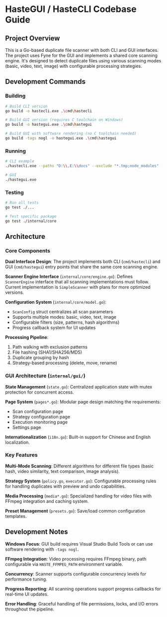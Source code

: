 # HasteGUI / HasteCLI Codebase Guide

## Project Overview
This is a Go-based duplicate file scanner with both CLI and GUI interfaces. The project uses Fyne for the GUI and implements a shared core scanning engine. It's designed to detect duplicate files using various scanning modes (basic, video, text, image) with configurable processing strategies.

## Development Commands

### Building
```bash
# Build CLI version
go build -o hastecli.exe .\cmd\hastecli

# Build GUI version (requires C toolchain on Windows)
go build -o hastegui.exe .\cmd\hastegui

# Build GUI with software rendering (no C toolchain needed)
go build -tags nogl -o hastegui.exe .\cmd\hastegui
```

### Running
```bash
# CLI example
./hastecli.exe --paths "D:\\,E:\\docs" --exclude "*.tmp;node_modules" --mode basic --concurrency 4

# GUI
./hastegui.exe
```

### Testing
```bash
# Run all tests
go test ./...

# Test specific package
go test ./internal/core
```

## Architecture

### Core Components

**Dual Interface Design**: The project implements both CLI (`cmd/hastecli`) and GUI (`cmd/hastegui`) entry points that share the same core scanning engine.

**Scanner Engine Interface** (`internal/core/engine.go`): Defines `ScannerEngine` interface that all scanning implementations must follow. Current implementation is `SimpleScanner` with plans for more optimized versions.

**Configuration System** (`internal/core/model.go`): 
- `ScanConfig` struct centralizes all scan parameters
- Supports multiple modes: basic, video, text, image
- Configurable filters (size, patterns, hash algorithms)
- Progress callback system for UI updates

**Processing Pipeline**:
1. Path walking with exclusion patterns
2. File hashing (SHA1/SHA256/MD5)
3. Duplicate grouping by hash
4. Strategy-based processing (delete, move, rename)

### GUI Architecture (`internal/gui/`)

**State Management** (`state.go`): Centralized application state with mutex protection for concurrent access.

**Page System** (`pages*.go`): Modular page design matching the requirements:
- Scan configuration page
- Strategy configuration page  
- Execution monitoring page
- Settings page

**Internationalization** (`i18n.go`): Built-in support for Chinese and English localization.

### Key Features

**Multi-Mode Scanning**: Different algorithms for different file types (basic hash, video similarity, text comparison, image analysis).

**Strategy System** (`policy.go`, `executor.go`): Configurable processing rules for handling duplicates with preview and undo capabilities.

**Media Processing** (`media*.go`): Specialized handling for video files with FFmpeg integration and caching system.

**Preset Management** (`presets.go`): Save/load common configuration templates.

## Development Notes

**Windows Focus**: GUI build requires Visual Studio Build Tools or can use software rendering with `-tags nogl`.

**FFmpeg Integration**: Video processing requires FFmpeg binary, path configurable via `HASTE_FFMPEG_PATH` environment variable.

**Concurrency**: Scanner supports configurable concurrency levels for performance tuning.

**Progress Reporting**: All scanning operations support progress callbacks for real-time UI updates.

**Error Handling**: Graceful handling of file permissions, locks, and I/O errors throughout the pipeline.